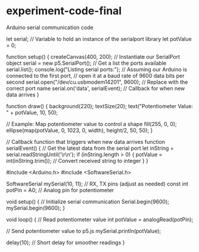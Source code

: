 # experiment-code-final

Arduino serial communication code

let serial; // Variable to hold an instance of the serialport library
let potValue = 0; 

function setup() {
  createCanvas(400, 200);
  // Instantiate our SerialPort object
  serial = new p5.SerialPort(); 
  // Get a list the ports available
  serial.list(); 
  console.log("Listing serial ports:");
  // Assuming our Arduino is connected to the first port, 
  // open it at a baud rate of 9600 data bits per second
  serial.open("/dev/cu.usbmodem14201", 9600); // Replace with the correct port name
  serial.on('data', serialEvent); // Callback for when new data arrives
}

function draw() {
  background(220);
  textSize(20);
  text("Potentiometer Value: " + potValue, 10, 50); 

  // Example: Map potentiometer value to control a shape
  fill(255, 0, 0); 
  ellipse(map(potValue, 0, 1023, 0, width), height/2, 50, 50); 
}

// Callback function that triggers when new data arrives
function serialEvent() {
  // Get the latest data from the serial port
  let inString = serial.readStringUntil('\r\n'); 
  if (inString.length > 0) {
    potValue = int(inString.trim()); // Convert received string to integer
  }
}

#include <Arduino.h>
#include <SoftwareSerial.h>

SoftwareSerial mySerial(10, 11); // RX, TX pins (adjust as needed)
const int potPin = A0; // Analog pin for potentiometer

void setup() {
  // Initialize serial communication
  Serial.begin(9600); 
  mySerial.begin(9600); 
}

void loop() {
  // Read potentiometer value
  int potValue = analogRead(potPin);

  // Send potentiometer value to p5.js
  mySerial.println(potValue); 

  delay(10); // Short delay for smoother readings
}
